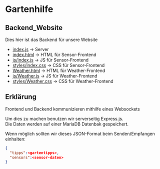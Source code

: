 # Gartenhilfe
## Backend_Website
Dies hier ist das Backend für unsere Website
- <a href="index.js">index.js</a> &rarr; Server
- <a href="index.html">index.html</a> &rarr; HTML für Sensor-Frontend
- <a href="js/index.js">js/index.js</a> &rarr; JS für Sensor-Frontend
- <a href="styles/index.css">styles/index.css</a> &rarr; CSS für Sensor-Frontend
- <a href="Weather.html">Weather.html</a> &rarr; HTML für Weather-Frontend
- <a href="js/Weather.js">js/Weather.js</a> &rarr; JS für Weather-Frontend
- <a href="styles/Weather.css">styles/Weather.css</a> &rarr; CSS für Weather-Frontend

## Erklärung
Frontend und Backend kommunizieren mithilfe eines Websockets

Um dies zu machen benutzen wir serverseitig Express.js.<br>
Die Daten werden auf einer MariaDB Datenbak gespeichert.<br>

Wenn möglich sollten wir dieses JSON-Format beim Senden/Empfangen einhalten:
```json
{
  "tipps":<gartentipps>,
  "sensors":<sensor-daten>
}
```
